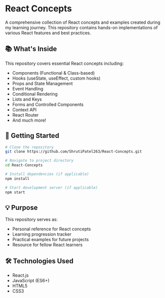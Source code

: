 # React Concepts

A comprehensive collection of React concepts and examples created during my learning journey. This repository contains hands-on implementations of various React features and best practices.

## 📚 What's Inside

This repository covers essential React concepts including:
- Components (Functional & Class-based)
- Hooks (useState, useEffect, custom hooks)
- Props and State Management
- Event Handling
- Conditional Rendering
- Lists and Keys
- Forms and Controlled Components
- Context API
- React Router
- And much more!

## 🚀 Getting Started

```bash
# Clone the repository
git clone https://github.com/ShrutiPatel263/React-Concepts.git

# Navigate to project directory
cd React-Concepts

# Install dependencies (if applicable)
npm install

# Start development server (if applicable)
npm start
```

## 💡 Purpose

This repository serves as:
- Personal reference for React concepts
- Learning progression tracker
- Practical examples for future projects
- Resource for fellow React learners

## 🛠️ Technologies Used

- React.js
- JavaScript (ES6+)
- HTML5
- CSS3
